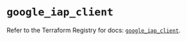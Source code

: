 # `google_iap_client`

Refer to the Terraform Registry for docs: [`google_iap_client`](https://registry.terraform.io/providers/hashicorp/google-beta/6.35.0/docs/resources/google_iap_client).
